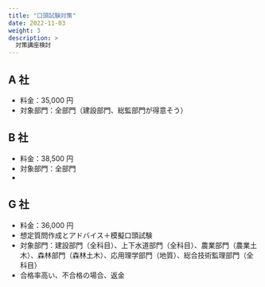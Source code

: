 ```yaml
---
title: "口頭試験対策"
date: 2022-11-03
weight: 3
description: >
  対策講座検討
---
```


## A 社

- 料金：35,000 円
- 対象部門：全部門（建設部門、総監部門が得意そう）

## B 社

- 料金：38,500 円
- 対象部門：全部門
-

## G 社

- 料金：36,000 円
- 想定質問作成とアドバイス＋模擬口頭試験
- 対象部門：建設部門（全科目）、上下水道部門（全科目）、農業部門（農業土木）、森林部門（森林土木）、応用理学部門（地質）、総合技術監理部門（全科目）
- 合格率高い、不合格の場合、返金
